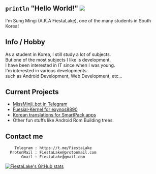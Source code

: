 ## `println` **"Hello World!"** ![](https://komarev.com/ghpvc/?username=FiestaLake)
I'm Sung Mingi (A.K.A FiestaLake), one of the many students in South Korea! </br>

## Info / Hobby
As a student in Korea, I still study a lot of subjects. </br>
But one of the most subjects I like is development. </br>
I have been interested in IT since when I was young. </br>
I'm interested in various developments </br>
such as Android Development, Web Development, etc...

## Current Projects
* <a href="https://github.com/FiestaLake/tgbot">MissMinji_bot in Telegram</a>
* <a href="https://github.com/FiestaLake/Smg-Kernel-Project_heroxlte">Fuesial-Kernel for exynos8890</a>
* <a href="https://github.com/FiestaLake/SmartPack-KR">Korean translations for SmartPack apps</a>
* Other fun stuffs like Android Rom Building trees.

## Contact me
        Telegram : https://t.me/FiestaLake   
      ProtonMail : FiestaLake@protonmail.com
           Gmail : FiestaLake@gmail.com
           
[![FiestaLake's GitHub stats](https://github-readme-stats.vercel.app/api?username=FiestaLake&show_icons=true&theme=radical&title_color=FFFFFF)](https://github.com/anuraghazra/github-readme-stats)

